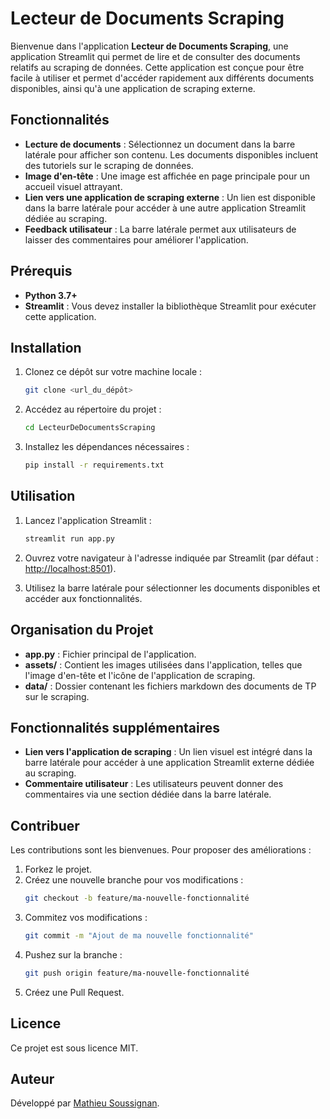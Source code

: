 # Lecteur de Documents Scraping

Bienvenue dans l'application **Lecteur de Documents Scraping**, une application Streamlit qui permet de lire et de consulter des documents relatifs au scraping de données. Cette application est conçue pour être facile à utiliser et permet d'accéder rapidement aux différents documents disponibles, ainsi qu'à une application de scraping externe.

## Fonctionnalités

- **Lecture de documents** : Sélectionnez un document dans la barre latérale pour afficher son contenu. Les documents disponibles incluent des tutoriels sur le scraping de données.
- **Image d'en-tête** : Une image est affichée en page principale pour un accueil visuel attrayant.
- **Lien vers une application de scraping externe** : Un lien est disponible dans la barre latérale pour accéder à une autre application Streamlit dédiée au scraping.
- **Feedback utilisateur** : La barre latérale permet aux utilisateurs de laisser des commentaires pour améliorer l'application.

## Prérequis

- **Python 3.7+**
- **Streamlit** : Vous devez installer la bibliothèque Streamlit pour exécuter cette application.

## Installation

1. Clonez ce dépôt sur votre machine locale :
   ```bash
   git clone <url_du_dépôt>
   ```

2. Accédez au répertoire du projet :
   ```bash
   cd LecteurDeDocumentsScraping
   ```

3. Installez les dépendances nécessaires :
   ```bash
   pip install -r requirements.txt
   ```

## Utilisation

1. Lancez l'application Streamlit :
   ```bash
   streamlit run app.py
   ```

2. Ouvrez votre navigateur à l'adresse indiquée par Streamlit (par défaut : [http://localhost:8501](http://localhost:8501)).

3. Utilisez la barre latérale pour sélectionner les documents disponibles et accéder aux fonctionnalités.

## Organisation du Projet

- **app.py** : Fichier principal de l'application.
- **assets/** : Contient les images utilisées dans l'application, telles que l'image d'en-tête et l'icône de l'application de scraping.
- **data/** : Dossier contenant les fichiers markdown des documents de TP sur le scraping.

## Fonctionnalités supplémentaires

- **Lien vers l'application de scraping** : Un lien visuel est intégré dans la barre latérale pour accéder à une application Streamlit externe dédiée au scraping.
- **Commentaire utilisateur** : Les utilisateurs peuvent donner des commentaires via une section dédiée dans la barre latérale.

## Contribuer

Les contributions sont les bienvenues. Pour proposer des améliorations :

1. Forkez le projet.
2. Créez une nouvelle branche pour vos modifications :
   ```bash
   git checkout -b feature/ma-nouvelle-fonctionnalité
   ```
3. Commitez vos modifications :
   ```bash
   git commit -m "Ajout de ma nouvelle fonctionnalité"
   ```
4. Pushez sur la branche :
   ```bash
   git push origin feature/ma-nouvelle-fonctionnalité
   ```
5. Créez une Pull Request.

## Licence

Ce projet est sous licence MIT.

## Auteur

Développé par [Mathieu Soussignan](https://www.mathieu-soussignan.com).
